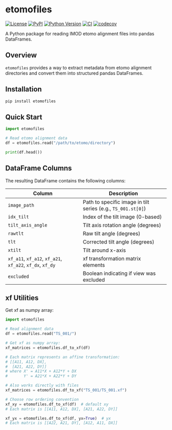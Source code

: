 # etomofiles

[![License](https://img.shields.io/pypi/l/etomofiles.svg?color=green)](https://github.com/teamtomo/etomofiles/raw/main/LICENSE)
[![PyPI](https://img.shields.io/pypi/v/etomofiles.svg?color=green)](https://pypi.org/project/etomofiles)
[![Python Version](https://img.shields.io/pypi/pyversions/etomofiles.svg?color=green)](https://python.org)
[![CI](https://github.com/teamtomo/etomofiles/actions/workflows/ci.yml/badge.svg)](https://github.com/teamtomo/etomofiles/actions/workflows/ci.yml)
[![codecov](https://codecov.io/gh/teamtomo/etomofiles/branch/main/graph/badge.svg)](https://codecov.io/gh/teamtomo/etomofiles)

A Python package for reading IMOD etomo alignment files into pandas DataFrames.

## Overview

`etomofiles` provides a way to extract metadata from etomo alignment directories and convert them into structured pandas DataFrames. 

## Installation

```bash
pip install etomofiles
```

## Quick Start

```python
import etomofiles

# Read etomo alignment data
df = etomofiles.read("/path/to/etomo/directory")

print(df.head())

```

## DataFrame Columns

The resulting DataFrame contains the following columns:

| Column | Description |
|--------|-------------|
| `image_path` | Path to specific image in tilt series (e.g., `TS_001.st[0]`) |
| `idx_tilt` | Index of the tilt image (0-based) |
| `tilt_axis_angle` | Tilt axis rotation angle (degrees) |
| `rawtlt` | Raw tilt angle (degrees) |
| `tlt` | Corrected tilt angle (degrees) |
| `xtilt` | Tilt around x-axis |
| `xf_a11`, `xf_a12`, `xf_a21`, `xf_a22`, `xf_dx`, `xf_dy` | xf transformation matrix elements |
| `excluded` | Boolean indicating if view was excluded |

## xf Utilities

Get xf as numpy array:

```python
import etomofiles

# Read alignment data
df = etomofiles.read("TS_001/")

# Get xf as numpy array:
xf_matrices = etomofiles.df_to_xf(df)

# Each matrix represents an affine transformation:
# [[A11, A12, DX],
#  [A21, A22, DY]]
# where X' = A11*X + A12*Y + DX
#       Y' = A21*X + A22*Y + DY

# Also works directly with files
xf_matrices = etomofiles.df_to_xf("TS_001/TS_001.xf")

# Choose row ordering convention
xf_xy = etomofiles.df_to_xf(df)  # default xy
# Each matrix is [[A11, A12, DX], [A21, A22, DY]]

xf_yx = etomofiles.df_to_xf(df, yx=True)  # yx
# Each matrix is [[A22, A21, DY], [A12, A11, DX]]

```


